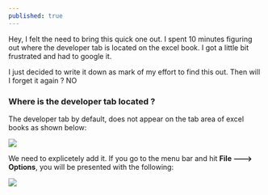 ```yaml
---
published: true
---
```



Hey, I felt the need to bring this quick one out. I spent 10 minutes figuring out where the developer tab is  located on the excel book. I got a little bit frustrated and had to google it. 

I just decided to write it down as mark of my effort to find this out. Then will I forget it again ? NO

### Where is the developer tab located ?
The developer tab by default, does not appear on the tab area of excel books as shown below:

![]({{site.baseurl}}//images/excel_1_.PNG)


We need to explicetely add it. If you go to the menu bar and hit **File ---> Options**, you will be  presented with the following:

![]({{site.baseurl}}//images/excel_2.PNG)




